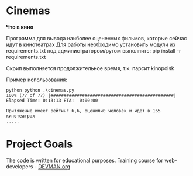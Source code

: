 # Cinemas
**Что в кино**

Программа для вывода наиболее оцененных фильмов, которые сейчас идут в кинотеатрах
Для работы необходимо установить модули из requirements.txt
под администратором/рутом выполнить: pip install -r requirements.txt 

Скрип выполняется продолжительное время, т.к. парсит kinopoisk


Пример использования:
```
python python .\cinemas.py
100% (77 of 77) |###############################################| Elapsed Time: 0:13:13 ETA:  0:00:00

Притяжение имеет рейтинг 6,6, оценили0 человек и идет в 165 кинотеатрах
.....
```

# Project Goals

The code is written for educational purposes. Training course for web-developers - [DEVMAN.org](https://devman.org)
